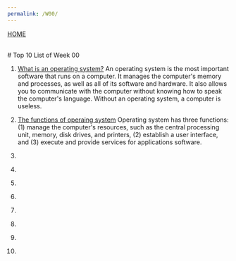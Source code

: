 ```yaml
---
permalink: /W00/
---
```

[HOME](../)

<br>
# Top 10 List of Week 00

1. [What is an operating system?](https://edu.gcfglobal.org/en/computerbasics/understanding-operating-systems/1/)
An operating system is the most important software that runs on a computer. It manages the computer's memory and processes, as well as all of its software and hardware. It also allows you to communicate with the computer without knowing how to speak the computer's language. Without an operating system, a computer is useless.

2. [The functions of operaing system](https://homepage.cs.uri.edu/faculty/wolfe/book/Readings/Reading07.htm#:~:text=An%20operating%20system%20has%20three,provide%20services%20for%20applications%20software.&text=Thus%20you%20both%20establish%20a%20user%20interface%20and%20execute%20software.)
Operating system has three functions: (1) manage the computer's resources, such as the central processing unit, memory, disk drives, and printers, (2) establish a user interface, and (3) execute and provide services for applications software.

3. []()

4. []()

5. []()

6. []()

7. []()

8. []()

9. []()

10. []()